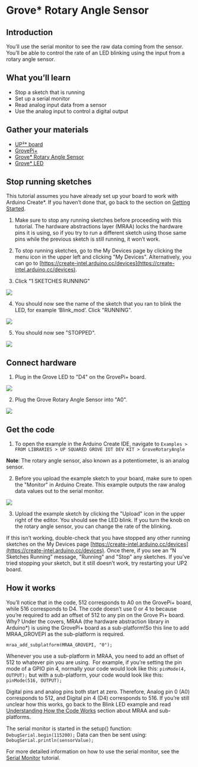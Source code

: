# Grove\* Rotary Angle Sensor

## Introduction
You’ll use the serial monitor to see the raw data coming from the sensor. You’ll be able to control the rate of an LED blinking using the input from a rotary angle sensor.

## What you’ll learn
* Stop a sketch that is running
* Set up a serial monitor
* Read analog input data from a sensor
* Use the analog input to control a digital output

## Gather your materials
* [UP²\* board](http://www.up-board.org/upsquared)
* [GrovePi+](http://wiki.seeedstudio.com/wiki/GrovePi%2b)
* [Grove\* Rotary Angle Sensor](http://wiki.seeed.cc/Grove-Rotary_Angle_Sensor)
* [Grove\* LED](http://wiki.seeed.cc/Grove-LED_Socket_Kit)

## Stop running sketches
This tutorial assumes you have already set up your board to work with Arduino Create\*. If you haven’t done that, go back to the section on [Getting Started](https://software.intel.com/node/e5977984-ca1e-4e58-bbda-76292a51249d).

1. Make sure to stop any running sketches before proceeding with this tutorial. The hardware abstractions layer (MRAA) locks the hardware pins it is using, so if you try to run a different sketch using those same pins while the previous sketch is still running, it won’t work.

2. To stop running sketches, go to the My Devices page by clicking the menu icon in the upper left and clicking "My Devices". Alternatively, you can go to [https://create-intel.arduino.cc/devices](https://create-intel.arduino.cc/devices).

3. Click "1 SKETCHES RUNNING" 

![](https://software.intel.com/sites/default/files/did_feeds_images/783cf14f-4e48-45f4-b3d6-21dc3aff16fb/783cf14f-4e48-45f4-b3d6-21dc3aff16fb-imageId=ac9261db-295b-4197-86a9-5c68e56abc4c.png)

4. You should now see the name of the sketch that you ran to blink the LED, for example ‘Blink_mod’. Click "RUNNING".

![](https://software.intel.com/sites/default/files/did_feeds_images/783cf14f-4e48-45f4-b3d6-21dc3aff16fb/783cf14f-4e48-45f4-b3d6-21dc3aff16fb-imageId=531bf600-b939-40c8-ae03-30a60eae9b57.png)

5. You should now see "STOPPED".

![](https://software.intel.com/sites/default/files/did_feeds_images/783cf14f-4e48-45f4-b3d6-21dc3aff16fb/783cf14f-4e48-45f4-b3d6-21dc3aff16fb-imageId=b9883f09-80ba-4666-9475-2d4cfac48b19.png)

## Connect hardware
1. Plug in the Grove LED to "D4" on the GrovePi+ board.

![](https://software.intel.com/sites/default/files/did_feeds_images/783cf14f-4e48-45f4-b3d6-21dc3aff16fb/783cf14f-4e48-45f4-b3d6-21dc3aff16fb-imageId=414bd27d-3736-4918-ae7e-7bf96c0c393a.jpg)

2. Plug the Grove Rotary Angle Sensor into "A0".

![](https://software.intel.com/sites/default/files/did_feeds_images/783cf14f-4e48-45f4-b3d6-21dc3aff16fb/783cf14f-4e48-45f4-b3d6-21dc3aff16fb-imageId=6c5e5265-5841-436d-a586-ebb0524ac151.png)

## Get the code
1. To open the example in the Arduino Create IDE, navigate to `Examples > FROM LIBRARIES > UP SQUARED GROVE IOT DEV KIT > GroveRotaryAngle`

**Note**: The rotary angle sensor, also known as a potentiometer, is an analog sensor.

2. Before you upload the example sketch to your board, make sure to open the "Monitor" in Arduino Create. This example outputs the raw analog data values out to the serial monitor.

![](https://software.intel.com/sites/default/files/did_feeds_images/783cf14f-4e48-45f4-b3d6-21dc3aff16fb/783cf14f-4e48-45f4-b3d6-21dc3aff16fb-imageId=e5b6aa4f-2df6-4d7b-b26a-58bc2b8ffad0.png)

3. Upload the example sketch by clicking the "Upload" icon in the upper right of the editor. You should see the LED blink. If you turn the knob on the rotary angle sensor, you can change the rate of the blinking.

If this isn’t working, double-check that you have stopped any other running sketches on the My Devices page [https://create-intel.arduino.cc/devices](https://create-intel.arduino.cc/devices). Once there, if you see an “N Sketches Running” message, "Running" and "Stop" any sketches. If you’ve tried stopping your sketch, but it still doesn’t work, try restarting your UP2 board.

## How it works
You’ll notice that in the code, 512 corresponds to A0 on the GrovePi+ board, while 516 corresponds to D4. The code doesn’t use 0 or 4 to because you’re required to add an offset of 512 to any pin on the Grove Pi+ board. Why? Under the covers, MRAA (the hardware abstraction library in Arduino\*) is using the GrovePi+ board as a sub-platform!So this line to add MRAA_GROVEPI as the sub-platform is required.

`mraa_add_subplatform(MRAA_GROVEPI, "0");`

Whenever you use a sub-platform in MRAA, you need to add an offset of 512 to whatever pin you are using.  For example, if you’re setting the pin mode of a GPIO pin 4, normally your code would look like this: `pinMode(4, OUTPUT);` but with a sub-platform, your code would look like this: `pinMode(516, OUTPUT);`

Digital pins and analog pins both start at zero. Therefore, Analog pin 0 (A0) corresponds to 512, and Digital pin 4 (D4) corresponds to 516. If you’re still unclear how this works, go back to the Blink LED example and read [Understanding How the Code Works](https://software.intel.com/node/d363382b-de12-4019-9c10-c9c89470dd74#Understanding_how_the_code_works) section about MRAA and sub-platforms.

The serial monitor is started in the setup() function: `DebugSerial.begin(115200);`
Data can then be sent using: `DebugSerial.println(sensorValue);`

For more detailed information on how to use the serial monitor, see the [Serial Monitor](https://software.intel.com/node/8d850e2a-d72f-4652-bcbd-254335682b5f) tutorial.

